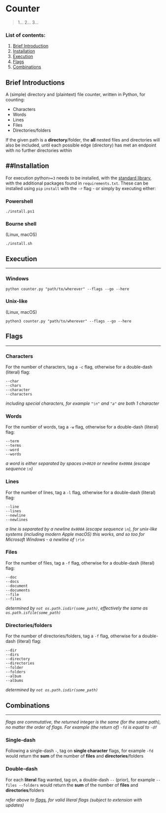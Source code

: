 # Counter

> 1... 2... 3...

### List of contents:

1. [Brief Introduction](#brief-introduction)
2. [Installation](#installation)
3. [Execution](#execution)
4. [Flags](#flags)
5. [Combinations](#combinations)

## Brief Introductions
A (simple) directory and (plaintext) file counter, written in Python, for counting:
* Characters
* Words
* Lines
* Files
* Directories/folders

If the given path is a **directory**/folder, the **all** nested files and directories will also be included, until each possible edge (directory) has met an endpoint with no further directories within

##Installation
---

For execution python`>=3` needs to be installed, with the [standard library](https://docs.python.org/3/library/), with the additional packages found in `requirements.txt`. These can be installed using `pip` `install` with the `-r` flag - or simply by executing either:

### Powershell

``` shell
./install.ps1
```

### Bourne shell

(Linux, macOS)

``` shell
./install.sh
```

## Execution
---

### Windows

``` shell
python counter.py "path/to/wherever" --flags --go --here
```

### Unix-like

(Linux, macOS)

``` shell
python3 counter.py "path/to/wherever" --flags --go --here
```

## Flags
---

### Characters

For the number of characters, tag a `-c` flag, otherwise for a double-dash (literal) flag:
``` shell
--char
--chars
--character
--characters
```

*including special characters, for example `"\n"` and `"a"` are both 1 character*

### Words

For the number of words, tag a `-w` flag, otherwise for a double-dash (literal) flag:
``` shell
--term
--terms
--word
--words
```

*a word is either separated by spaces `U+0020` or newline `0x000A` (escape sequence `\n`)*

### Lines

For the number of lines, tag a `-l` flag, otherwise for a double-dash (literal) flag:
``` shell
--line
--lines
--newline
--newlines
```

*a line is separated by a newline `0x000A` (escape sequence `\n`), for unix-like systems (including modern Apple macOS) this works, and so too for Microsoft Windows - a newline of `\r\n`*

### Files

For the number of files, tag a `-f` flag, otherwise for a double-dash (literal) flag:
``` shell
--doc
--docs
--document
--documents
--file
--files
```

*determined by `not os.path.isdir(some_path)`, effectively the same as `os.path.isfile(some_path)`*

### Directories/folders

For the number of directories/folders, tag a `-f` flag, otherwise for a double-dash (literal) flag:
``` shell
--dir
--dirs
--directory
--directories
--folder
--folders
--album
--albums
```

*determined by `not os.path.isdir(some_path)`*

## Combinations
---

*flags are commutative, the returned integer is the same (for the same path), no matter the order of flags. For example (the return of) `-fd` is equal to `-df`*

### Single-dash

Following a single-dash `-`, tag on **single character** flags, for example `-fd` would return the **sum** of the number of **files** and **directories**/folders

### Double-dash

For each **literal** flag wanted, tag on, a double-dash `--` (prior), for example `--files --folders` would return the **sum** of the number of **files** and **directories**/folders

*refer above to [flags](#flags), for valid literal flags (subject to extension with updates)*